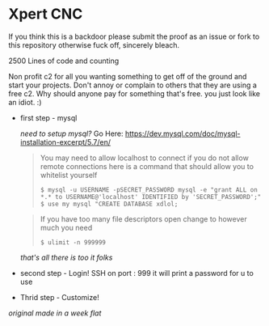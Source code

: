 # Xpert CNC

If you think this is a backdoor please submit the proof as an issue or fork to this repository otherwise fuck off, sincerely bleach.

2500 Lines of code and counting

Non profit c2 for all you wanting something to 
get off of the ground and start your projects.
Don't annoy or complain to others that they are
using a free c2. Why should anyone pay for 
something that's free. you just look like an 
idiot. :)

- first step - mysql

  *need to setup mysql?* Go Here: https://dev.mysql.com/doc/mysql-installation-excerpt/5.7/en/
  
  > You may need to allow localhost to connect if you do not allow remote connections here is a command that should allow you to whitelist yourself 
  > 
  > `$ mysql -u USERNAME -pSECRET_PASSWORD mysql -e "grant ALL on *.* to USERNAME@'localhost' IDENTIFIED by 'SECRET_PASSWORD';"`
   > `$ use my mysql "CREATE DATABASE xdlol;`

  > If you have too many file descriptors open change to however much you need
  > 
  > `$ ulimit -n 999999`
  > 
  *that's all there is too it folks*

- second step - Login!
  SSH on port : 999 
  it will print a password for u to use
  
- Thrid step - Customize!

*original made in a week flat*

